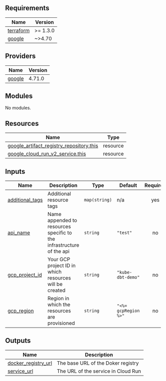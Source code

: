 <!-- BEGIN_TF_DOCS -->
## Requirements

| Name | Version |
|------|---------|
| <a name="requirement_terraform"></a> [terraform](#requirement\_terraform) | >= 1.3.0 |
| <a name="requirement_google"></a> [google](#requirement\_google) | ~>4.70 |

## Providers

| Name | Version |
|------|---------|
| <a name="provider_google"></a> [google](#provider\_google) | 4.71.0 |

## Modules

No modules.

## Resources

| Name | Type |
|------|------|
| [google_artifact_registry_repository.this](https://registry.terraform.io/providers/hashicorp/google/latest/docs/resources/artifact_registry_repository) | resource |
| [google_cloud_run_v2_service.this](https://registry.terraform.io/providers/hashicorp/google/latest/docs/resources/cloud_run_v2_service) | resource |

## Inputs

| Name | Description | Type | Default | Required |
|------|-------------|------|---------|:--------:|
| <a name="input_additional_tags"></a> [additional\_tags](#input\_additional\_tags) | Additional resource tags | `map(string)` | n/a | yes |
| <a name="input_api_name"></a> [api\_name](#input\_api\_name) | Name appended to resources specific to the infrastructure of the api | `string` | `"test"` | no |
| <a name="input_gcp_project_id"></a> [gcp\_project\_id](#input\_gcp\_project\_id) | Your GCP project ID in which resources will be created | `string` | `"kube-dbt-demo"` | no |
| <a name="input_gcp_region"></a> [gcp\_region](#input\_gcp\_region) | Region in which the resources are provisioned | `string` | `"<%= gcpRegion %>"` | no |

## Outputs

| Name | Description |
|------|-------------|
| <a name="output_docker_registry_url"></a> [docker\_registry\_url](#output\_docker\_registry\_url) | The base URL of the Doker registry |
| <a name="output_service_url"></a> [service\_url](#output\_service\_url) | The URL of the service in Cloud Run |
<!-- END_TF_DOCS -->